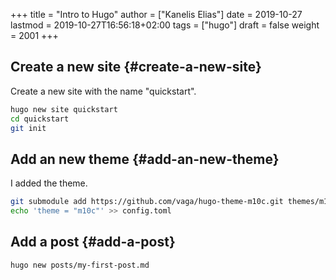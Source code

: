 +++
title = "Intro to Hugo"
author = ["Kanelis Elias"]
date = 2019-10-27
lastmod = 2019-10-27T16:56:18+02:00
tags = ["hugo"]
draft = false
weight = 2001
+++

## Create a new site {#create-a-new-site}

Create a new site with the name "quickstart".

```bash
hugo new site quickstart
cd quickstart
git init
```


## Add an new theme {#add-an-new-theme}

I added the theme.

```bash
git submodule add https://github.com/vaga/hugo-theme-m10c.git themes/m10c
echo 'theme = "m10c"' >> config.toml
```


## Add a post {#add-a-post}

```bash
hugo new posts/my-first-post.md
```